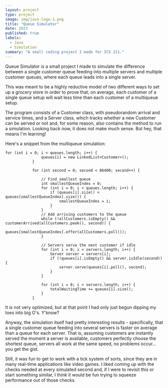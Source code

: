 ```yaml
---
layout: project
type: project
image: img/java-logo-1.png
title: "Queue Simulator"
date: 2023
published: true
labels:
  - Java
  - Simulation
summary: "A small coding project I made for ICS 211."
---
```

Queue Simulator is a small project I made to simulate the difference between a single customer queue feeding into multiple servers and multiple customer queues, where each queue leads into a single server. 

This was meant to be a highly reductive model of two different ways to set up a grocery store in order to prove that, on average, each customer of a single queue setup will wait less time than each customer of a multiqueue setup.

The program consists of a Customer class, with pseudorandom arrival and service times, and a Server class, which tracks whether a new Customer can be served or not and, for some reason, also contains the method to run a simulation. Looking back now, it does not make much sense. But hey, that means I'm learning!

Here's a snippet from the multiqueue simulation:
```
for (int i = 0; i < queues.length; i++) {
				queues[i] = new LinkedList<Customer>();
			}

			for (int second = 0; second < 86400; second++) {

				// Find smallest queue
				int smallestQueueIndex = 0;
				for (int i = 0; i < queues.length; i++) {
					if (queues[i].size() < queues[smallestQueueIndex].size()) {
						smallestQueueIndex = i;
					}
				}
				// Add arriving customers to the queue
				while (!allCustomers.isEmpty() && customerArrived(allCustomers.peek(), second)) {
					queues[smallestQueueIndex].offer(allCustomers.poll());
				}

				// Servers serve the next customer if idle
				for (int i = 0; i < servers.length; i++) {
					Server server = servers[i];
					if (!queues[i].isEmpty() && server.isIdle(second)) {
						server.serve(queues[i].poll(), second);
					}
				}

				for (int i = 0; i < servers.length; i++) {
					totalWaitingTime += queues[i].size();
				}
			}
```
It is not very optimized, but at that point I had only just begun dipping my toes into big O's. Y'know?

Anyway, the simulation itself had pretty interesting results - specifically, that a single customer queue feeding into several servers is faster on average than a queue for each server. That is, assuming customers are instantly served the moment a server is available, customers perfectly choose the shortest queue, servers all work at the same speed, no problems occur... you get the gist.

Still, it was fun to get to work with a tick system of sorts, since they are in many real-time applications like video games. I liked coming up with the checks needed at every simulated second and, if I were to revisit this or start something similar, I think it would be fun trying to squeeze performance out of those checks.
